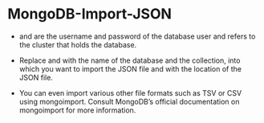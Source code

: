 # MongoDB-Import-JSON

* <USERNAME> and <PASSWORD> are the username and password of the database user and <CLUSTER NAME> refers to the cluster that holds the database.

* Replace <DATABASE> and <COLLECTION> with the name of the database and the collection, into which you want to import the JSON file and <FILENAME> with the location of the JSON file.

* You can even import various other file formats such as TSV or CSV using mongoimport. Consult MongoDB’s official documentation on mongoimport for more information.
